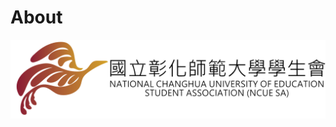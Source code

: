 # About
![Banner](https://github.com/NCUESA/NCUESA-Asset/blob/main/logo/sys_1037_6143724_33716.png)
